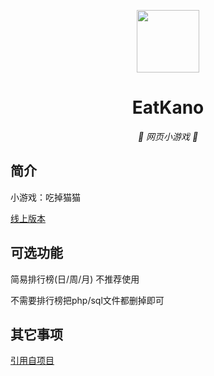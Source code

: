 <p align="center">
  <a href="https://eat.orii.xyz"><img src="https://github.com/GentsunCheng/EatRurudo/tree/Orii-Patch-A/static/image/ClickBefore.png" width="100" height="100"></a>
</p>
<div align="center">

# EatKano

_🦌 网页小游戏 🥛_

</div>


## 简介

小游戏：吃掉猫猫

[线上版本](https://eat.orii.xyz)
## 可选功能

简易排行榜(日/周/月) 不推荐使用

不需要排行榜把php/sql文件都删掉即可

## 其它事项
<a href="https://github.com/arcxingye/EatKano">引用自项目</a>
